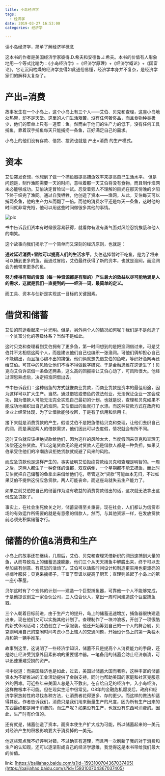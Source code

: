 ```yaml
---
title: 小岛经济学
tags:
  - 经济学
date: 2019-03-27 16:53:00
categories: 经济学

---
```

读小岛经济学，简单了解经济学概念
<!-- more -->

这本书的作者是美国经济学家彼得.D.希夫和安德鲁.J.希夫。本书的价值有人形象地用一个等式比喻为：《小岛经济学》=《经济学原理》+《经济学概论》+《国富论》。它让沉闷枯燥的经济学变得如此通俗易懂，经济学本身并不复杂，是经济学家们的解释太复杂了。

# 产出=消费
故事发生在一个小岛上，这个小岛上有三个人——艾伯、贝克和查理，这座小岛地处热带，却不是天堂。这里的人们生活艰苦，没有任何奢侈品，而且食物种类极少，他们的菜单上只有一道菜：鱼。然而由于他们的生产力的低下，没有任何工具捕鱼，靠着双手捕鱼每天只能捕捞一条鱼，正好满足自己的需求。

小岛上的他们没有存款、借贷、投资也就是 产出=消费 的生产模式。

# 资本
艾伯突发奇想，他想到了做一个捕鱼器提高捕鱼效率来提高自己生活水平。
但是问题是，制作渔网需要一天的时间，意味着那一天艾伯将没有食物，而且制作渔网未必能够成功。艾伯决定冒险试一试。忍受着旁人不理解的目光在那天傍晚的夕阳下终于织完了渔网。通过自我牺牲，他创造了资本——渔网。从此，艾伯每天可以捕两条鱼，他的生产力从而翻了一倍。而他的消费水平还是每天一条鱼，这时他的时间就非常充裕，他可以用这些时间做很多其他的事情。

![pic](./economy_1.png)

书中告诉我们资本有时候很容易获得，就看你有没有勇气面对风险忍饥挨饿和他人的嘲笑。

这个故事向我们揭示了一个简单而又深刻的经济原则，也就是：

**通过延迟消费+冒险可以提高人们的生活水平**。艾伯选择暂时不吃鱼，是为了将来可以捕到更多的鱼。而通过冒险，艾伯最终获得了新的资本，也就是渔网，而渔网会为他带来更多的鱼。

**努力使得有限的资源（每一种资源都是有限的）产生最大的效益以尽可能地满足人的需求，这就是我们一直提到的——经济一词，最简单的定义。**

而工具、资本与创新是实现这一目标的关键因素。

# 借贷和储蓄
艾伯的前途看起来一片光明。但是，另外两个人的情况如何呢？我们是不是创造了一个贫富分化的等级体系？当然不是如此。


这时贝克和查理看到艾伯拥有了更多鱼，第一时间想到的是把渔网借过来，可是艾伯并不太相信这两个人，而是建议他们自己也编织一张渔网。可他们俩却担心自己不能编出，而且担心编不出的挨饿。他们俩就想先借艾伯的鱼吃，等织好渔网再还给艾伯。可其中的风险让他们不得不得做数字研究。于是金融思维在这诞生了！贝克向艾伯许诺借一条鱼还两条，这么高的回报率让艾伯心动了，可风险很大。他经过深思熟虑后，决定把渔网借出去。

书中告诉我们：这种借鱼的方式就像商业贷款，而商业贷款是资本的最佳用途，因为这样可以扩大生产。当然，通过借钱或借鱼的做法创业，无法保证企业一定会成功，因为借款人可能无法完全实现自己最初的计划。也就是说，查理和贝克如果不能成功地编织出自己的渔网，艾伯借出的鱼就打了水漂。而这种贷款方式在政府和企业上经常体现，为了让借款能够收回，于是有了信用和信用卡。


接下来就是消费贷款的产生，假设艾伯不是把鱼借给贝克和查理，让他们去织自己的网，而是满足两人的借款需求，他们因此可以去度假，情况就会有所不同。

这时艾伯就应该拒绝贷款给他们，因为这样的风险太大，当度假回来贝克和查理无法偿还这些贷款。所以这笔贷款无论是对贷款人还是借款人都是一种负担。如果艾伯承受住他们的冷嘲热讽拒绝贷款就规避了风来的风险。

而应急贷款也是这样产生的，事实证明艾伯拒绝贷款给贝克和查理是明智的。一周之后，这两人都生了一种奇怪的谁都，双双病倒，一个星期都不能去捕鱼，而此时艾伯就把自己储蓄的鱼拿出来借给他们吃，尽管这次“贷款”可能血本无归，不过如果艾伯不提供这份应急贷款，两人可能丧命，而这座岛就失去生产能力了。

如果之前艾伯把自己的储蓄作为没有收益的消费贷款借出的话，这次就无法拿出这份应急贷款了。

事实上，在社会生死攸关之时，储蓄显得至关重要。现在社会，人们都认为信贷市场的有效运作所需要的就是有意愿的借款人，然而，与其他资源一样，在发放贷款前必须先积累储蓄才行。

# 储蓄的价值&消费和生产
小岛上的故事还在继续，几周后，艾伯、贝克和查理凭借新织的网迅速捕到大量的鱼，从而导致岛上的储蓄迅速膨胀。他们三个从天天捕鱼中解脱出来，终于可以去参加些有创意、有意思的活动了。艾伯可以话些时间设计和制造更实用也更漂亮的棕榈叶服装；贝克采摘椰子，丰富了菜谱以提高了厨艺；查理则盖起了小岛上的第一座小茅屋。

贝尔这时有了个宏伟的计划——建造一个巨型捕鱼器，可靠他一个人不能够完成，于是他提议创立一家合伙公司，三人位合伙人，拿出一周时间建造这个巨型捕鱼器。

三个人朝着目标前进，由于生产力的提升，岛上的储蓄迅速增加，捕鱼器很快建造出来。现在他们又可以实施其他计划了。查理制作了一块冲浪板，开创了一项很酷的新式休闲活动；艾伯创立了一家服装，他还开始筹划自己的一个人的舞台剧，贝克则利用自己的空闲时间考虑小岛上恼人的交通问题，开始设计岛上的第一条独木舟和第一辆手推车。

故事到这里，这说明了一些经济学知识，储蓄不只是提高个人消费能力的手段，还是防止经济受到意外因素影响的重要缓冲器。一笔备用的储蓄会防止经济崩溃，可以迅速重建受损的资产。

书中说道：而美国经济也是如此，过去，美国以储蓄大国而著称，这种丰富的储蓄资本为不断推进的工业活动提供了金融支持，同时也帮助美国的家庭和社区克服意外的困难。可近些年来美国人总是入不敷出。在自给自足的经济中，入小岛经济，这样做根本不可能。但在现实生活中很常见。O8年的金融危机爆发后，政府和经济学家放射性的寻找各种方法，让消费者花得更多、存的更少。而这样的做法却适得其反。作者告诉我们，消费只是我们用来衡量生产的尺度，因为所有生产出来的东西最终都是用于消费的。而生产呢？如果没有生产，也就没有东西可消费的。因此，生产时有价值的。

还有就是，储蓄创造了资本，而资本使生产扩大成为可能，所以储蓄起来的一美元对经济产生的积极影响要大于消费掉的一美元。

他这些观点我不好评判对错，不过确实有道理，而且再一次刷新了我的对于消费和生产的认知观，还可以逐渐形成自己的经济学思维，我觉得这是本书带给我们最大的价值。

link:
[https://baijiahao.baidu.com/s?id=1593100704367037405](https://baijiahao.baidu.com/s?id=1593100704367037405)
